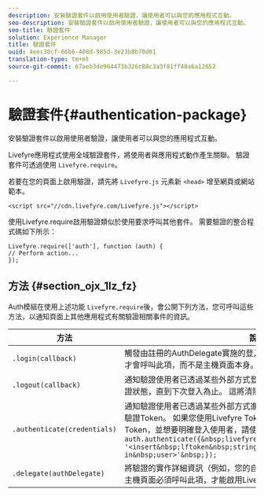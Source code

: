```yaml
---
description: 安裝驗證套件以啟用使用者驗證，讓使用者可以與您的應用程式互動。
seo-description: 安裝驗證套件以啟用使用者驗證，讓使用者可以與您的應用程式互動。
seo-title: 驗證套件
solution: Experience Manager
title: 驗證套件
uuid: 4eec30cf-66b6-408d-985d-3e23b8b70d01
translation-type: tm+mt
source-git-commit: 67aeb3de964473b326c88c3a3f81ff48a6a12652

---
```



# 驗證套件{#authentication-package}

安裝驗證套件以啟用使用者驗證，讓使用者可以與您的應用程式互動。

Livefyre應用程式使用全域驗證套件，將使用者與應用程式動作產生關聯。 驗證套件可透過使用 `Livefyre.require`。

若要在您的頁面上啟用驗證，請先將 `Livefyre.js` 元素新 `<head>` 增至網頁或網站範本。

```
<script src="//cdn.livefyre.com/Livefyre.js"></script>
```

使用Livefyre.require啟用驗證類似於使用要求呼叫其他套件。 需要驗證的整合程式碼如下所示：

```
Livefyre.require(['auth'], function (auth) {  
// Perform action... 
});
```

## 方法 {#section_ojx_1lz_fz}

Auth模組在使用上述功能 `Livefyre.require`後，會公開下列方法，您可呼叫這些方法，以通知頁面上其他應用程式有關驗證相關事件的資訊。

| 方法 | 說明 |
|--- |--- |
| `.login(callback)` | 觸發由註冊的AuthDelegate實施的登入流程。 通常只有啟用驗證的應用程式才會呼叫此項，而不是主機頁面本身。 |
| `.logout(callback)` | 通知驗證使用者已透過某些外部方式登出，且所有依賴應用程式應清除其驗證狀態，直到下次登入為止。 這將清除由Auth維護的內部作業。 |
| `.authenticate(credentials)` | 通知驗證使用者已透過某些外部方式進行驗證，且已為使用者購買Livefyre驗證Token。 如果您使用Livefyre Token設定Cookie，或是有使用者的Token，並想要明確登入使用者，請使用此功能。 例如: <br>`auth.authenticate({&nbsp;livefyre:&nbsp;`<br>`'<insert&nbsp;lftoken&nbsp;string&nbsp;for&nbsp;newly&nbsp;logged-in&nbsp;user>'&nbsp;});` |
| `.delegate(authDelegate)` | 將驗證的實作詳細資訊（例如，您的自訂驗證流程）委派給您定義的物件。 主機頁面必須呼叫此項，才能啟用Livefyre應用程式的互動功能。 |

